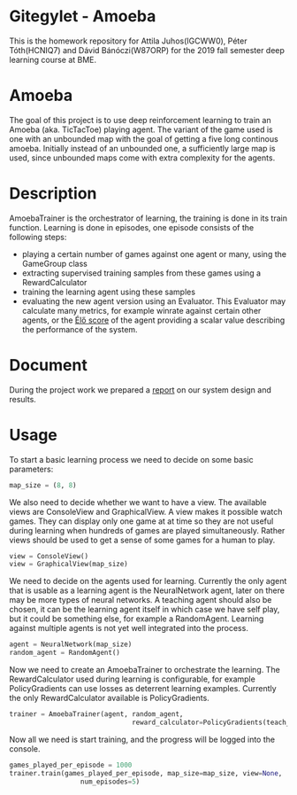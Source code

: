 # Gitegylet - Amoeba

This is the homework repository for Attila Juhos(IGCWW0), Péter Tóth(HCNIQ7) and Dávid Bánóczi(W87ORP) for the 2019 fall semester
deep learning course at BME.

# Amoeba

The goal of this project is to use deep reinforcement learning to train an Amoeba (aka. TicTacToe) playing agent. The variant of the game
used is one with an unbounded map with the goal of getting a five long continous amoeba. Initially instead of an unbounded one,
a sufficiently large map is used, since unbounded maps come with extra complexity for the agents.

# Description

AmoebaTrainer is the orchestrator of learning, the training is done in its train function. Learning is done in episodes, one episode consists of  the following steps:
- playing a certain number of games against one agent or many, using the GameGroup class
- extracting supervised training samples from these games using a RewardCalculator
- training the learning agent using these samples
- evaluating the new agent version using an Evaluator. This Evaluator may calculate many metrics, for example winrate against certain other agents, or the [Élő score](https://en.wikipedia.org/wiki/Elo_rating_system) of the agent providing a scalar value describing the performance of the system.

# Document

During the project work we prepared a [report](document.pdf) on our system design and results.

# Usage

To start a basic learning process we need to decide on some basic parameters:

```python
map_size = (8, 8)
```
We also need to decide whether we want to have a view. The available views are ConsoleView and GraphicalView. A view makes it possible watch games. They can display only one game at at time so they are not useful during learning when hundreds of games are played simultaneously. Rather views should be used to get a sense of some games for a human to play.
```python
view = ConsoleView()
view = GraphicalView(map_size)
```
We need to decide on the agents used for learning. Currently the only agent that is usable as a learning agent is the NeuralNetwork agent, later on there may be more types of neural networks. A teaching agent should also be chosen, it can be the learning agent itself in which case we have self play, but it could be something else, for example a RandomAgent. Learning against multiple agents is not yet well integrated into the process.
```python
agent = NeuralNetwork(map_size)
random_agent = RandomAgent()
```
Now we need to create an AmoebaTrainer to orchestrate the learning. The RewardCalculator used during learning is configurable, for example PolicyGradients can use losses as deterrent learning examples. Currently the only RewardCalculator available is PolicyGradients.
```python
trainer = AmoebaTrainer(agent, random_agent,
                               reward_calculator=PolicyGradients(teach_with_losses=False))
```
Now all we need is start training, and the progress will be logged into the console.
```python
games_played_per_episode = 1000
trainer.train(games_played_per_episode, map_size=map_size, view=None,
                  num_episodes=5)
```

